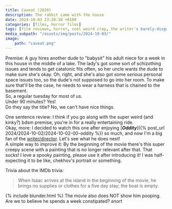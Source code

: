 ```yaml
---
title: Caveat (2020)
description: The rabbit came with the house
date: 2024-10-03 23:20:38 +0100
categories: [films, horror films]
tags: [film reviews, horror, cool weird crap, the writer's barely-disguised fetish, spooky painting, spooky doll, why would you even keep that thing at home, irish people are weird, spooktober 2024, haunted-housesploitation, they don't say the title]
media_subpath: "/assets/img/posts/2024-10-03/"
image:
    path: "caveat.png"
---
```

<span class="reviewsection">Premise:</span> A guy hires another dude to "babysit" his adult niece for a week in this house in the middle of a lake. The lady's got some sort of schizothing issues and tends to get catatonic fits often, so her uncle wants the dude to make sure she's okay. Oh, right, and she's also got some *serious* personal space issues too, so the dude's not supposed to go into her room. To make sure that'll be the case, he needs to wear a harness that is chained to the basement.<br/>So, a regular tuesday for most of us.<br/>
<span class="reviewsection">Under 90 minutes?</span> Yes!<br/>
<span class="reviewsection">Do they say the title?</span> No, we can't have nice things.

<span class="reviewsection">One sentence review:</span> I think if you go along with the super weird (and kinky?) bdsm premise, you're in for a really entertaining ride.<br/>
<span class="reviewsection">Okay, more:</span> I decided to watch this one after enjoying [***Oddity***]({% post_url 2024/2024-10-02/2024-10-02-00-oddity %}) so much, and now I'm a big fan of the [writer/director](https://en.wikipedia.org/wiki/Damian_Mc_Carthy). Let's see what he does next!<br/>
<span class="reviewsection">A simple way to improve it:</span> By the beginning of the movie there's this super creepy scene with a painting that is no longer relevant after that. That sucks! I love a spooky painting, please use it after introducing it! I was half-expecting it to be like, chekhov's portrait or something.

<span class="reviewsection">Trivia about the IMDb trivia:</span>
> When Isaac arrives at the island in the beginning of the movie, he brings no supplies or clothes for a five day stay; the boat is empty.

{% include blunder.html %}
The movie also does NOT show him pooping. Are we to believe he spends a week constipated? *snort*